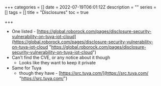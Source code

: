 +++
categories = []
date = 2022-07-19T06:01:12Z
description = ""
series = []
tags = []
title = "Disclosures"
toc = true

+++
* One listed - [https://global.roborock.com/pages/disclosure-security-vulnerability-on-tuya-iot-cloud](https://global.roborock.com/pages/disclosure-security-vulnerability-on-tuya-iot-cloud "https://global.roborock.com/pages/disclosure-security-vulnerability-on-tuya-iot-cloud")
* Can't find the CVE, or any notice about it though
  * Looks like they want to keep it private
* Same for Tuya
  * though they have - [https://src.tuya.com/](https://src.tuya.com/ "https://src.tuya.com/")